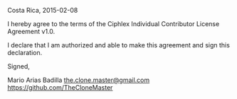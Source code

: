 Costa Rica, 2015-02-08

I hereby agree to the terms of the Ciphlex Individual Contributor License
Agreement v1.0.

I declare that I am authorized and able to make this agreement and sign this
declaration.

Signed,

Mario Arias Badilla the.clone.master@gmail.com https://github.com/TheCloneMaster
